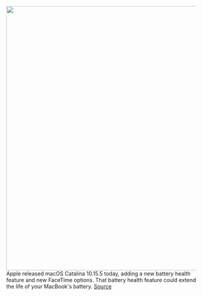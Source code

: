 <img src='https://cdn.vox-cdn.com/thumbor/s_a1D6mp2Nbblt6auPitm6FVXQ0=/0x0:2040x1360/1200x800/filters:focal(731x498:1057x824)/cdn.vox-cdn.com/uploads/chorus_image/image/66846565/dbohn_200506_4012_0007.0.jpg' width='700px' /><br/>
Apple released macOS Catalina 10.15.5 today, adding a new battery health feature and new FaceTime options. That battery health feature could extend the life of your MacBook's battery.
<a href='https://www.theverge.com/2020/5/26/21271179/macos-10-15-5-catalina-battery-health-group-facetime-portrait'> Source <a/>